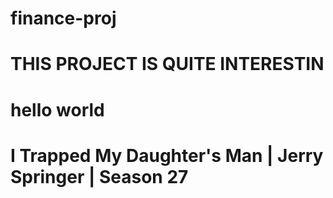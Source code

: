 # finance-proj
# THIS PROJECT IS QUITE INTERESTIN
# hello world 
# I Trapped My Daughter's Man | Jerry Springer | Season 27